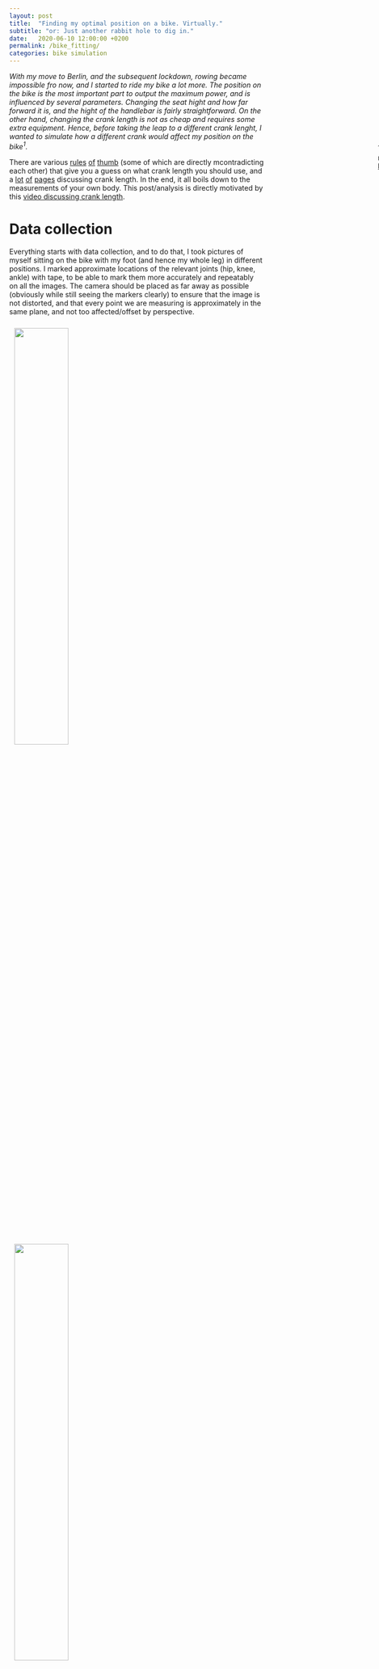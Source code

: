 ```yaml
---
layout: post
title:  "Finding my optimal position on a bike. Virtually."
subtitle: "or: Just another rabbit hole to dig in."
date:   2020-06-10 12:00:00 +0200
permalink: /bike_fitting/
categories: bike simulation
---
```


<p style="font-style: italic">
With my move to Berlin, and the subsequent lockdown, rowing became impossible fro now, and I started to ride my bike a lot more.
The position on the bike is the most important part to output the maximum power, and is influenced by several parameters.
Changing the seat hight and how far forward it is, and the hight of the handlebar is fairly straightforward.
On the other hand, changing the crank length is not as cheap and requires some extra equipment.
Hence, before taking the leap to a different crank lenght, I wanted to simulate how a different crank would affect my position on the bike<sup>1</sup>.</p>

<div style="position: relative;" class="post-side-image">
    <p style="position: absolute;left: 720px; top: -50px;height: 300px;padding: 10px;font-size:10pt; width:200px">
<sup>1</sup>
As usual, the code to reproduce the experiments is <a href="https://github.com/vhartman/bike_fitting">here</a>.
</p>
</div>

There are various [rules](analyticcycling.com/PedalOpCrankLength_Page.html) [of](https://www.stevehoggbikefitting.com/bikefit/2011/06/crank-length-which-one/) [thumb](https://highpath.co.uk/crank-length-calculation/) (some of which are directly mcontradicting each other) that give you a guess on what crank length you should use, and a [lot](https://www.cyclist.co.uk/in-depth/360/bike-fit-variables-no-2-crank-length#:~:text=Cranks%20are%20measured%20from%20the,will%20come%20with%20longer%20cranks.) [of](https://cyclingtips.com/2017/09/crank-length-forget-leverage-power-fit/) [pages](https://www.trainingpeaks.com/blog/the-benefits-of-reducing-your-crank-length/) discussing crank length.
In the end, it all boils down to the measurements of your own body.
This post/analysis is directly motivated by this [video discussing crank length](https://www.youtube.com/watch?v=S0SpYdxg1UY).

# Data collection
Everything starts with data collection, and to do that, I took pictures of myself sitting on the bike with my foot (and hence my whole leg) in different positions.
I marked approximate locations of the relevant joints (hip, knee, ankle) with tape, to be able to mark them more accurately and repeatably on all the images.
The camera should be placed as far away as possible (obviously while still seeing the markers clearly) to ensure that the image is not distorted, and that every point we are measuring is approximately in the same plane, and not too affected/offset by perspective.

<div style="width: 100%;margin:auto">
    <img src="{{ site.url }}/assets/bike_fitting/raw_1.JPG" style="width:46%; padding: 10px">
    <img src="{{ site.url }}/assets/bike_fitting/marked_1.png" style="width:46%; padding: 10px">
</div>
<div style="width: 100%;margin:auto">
    <img src="{{ site.url }}/assets/bike_fitting/raw_2.JPG" style="width:46%; padding: 10px">
    <img src="{{ site.url }}/assets/bike_fitting/marked_2.png" style="width:46%; padding: 10px">
</div>
<figcaption style="padding-bottom: 10px">On the left side is the unmarked image, the right side is the marked image, with the circles indicating the possible movement.</figcaption>

We will assume the hip as fixed on the saddle (in reality, there is probably some slight movement), and the crank is clearly rotating around the fixed axle.
That leaves the angle between the foot and the shin,  (i.e. ankle flexion), and the knee-angle as degrees of freedom in our leg when pedalling on the bike.
Assuming that the foot stays at a constant angle is not too bad of an assumption, but it is not perfectly realistic either.
Hence, I took several pictures (19) of myself with the crank in different positions, and marked all of them.
This helps me with two goals:
- Getting a possibility to obtain an estimate for the crank-foot-angle-mapping<sup>2</sup>
- Obtaining more data to get a better estimate for the lengths between joints

<div style="position: relative;" class="post-side-image">
    <p style="position: absolute;left: 720px; top: -70px;height: 300px;padding: 10px;font-size:10pt; width:200px">
<sup>2</sup>
Note that there could be some systematic error introduced, since I was pedalling in reverse.
The fact that no force is transferred on the foot/pedal system might lead to a systematic error in the measurements.
</p>
</div>

The fitted function is of the form 

$$f(\alpha) = \beta_1 + \beta_2\sin(\beta_3\alpha + \beta_4)$$

and seems to approximate the measured data ok enough.
When fitting the function to the measurements, I added the same data again, with an offset of $$2\pi$$ to obtain the periodicity in the parameters.
If this is not done, the function-fit is more dependent on the values at the edges of the data-range.

Plotting the foot-angles obtained from the pictures against the fitted function, and the distribution of the lengths of the connections between the joints gives the plots below:
<div style="width: 100%;margin:auto">
    <img src="{{ site.url }}/assets/bike_fitting/fitting_sens.png" style="width:46%; padding: 10px; vertical-align:top">
    <img src="{{ site.url }}/assets/bike_fitting/lengths.png" style="width:46%; padding: 10px; vertical-align:top">
</div>
<figcaption style="padding-bottom: 10px">Left side: Foot angle (measured and fitted). Right side: Lengths between some measured points, and standard deviation.</figcaption>

We also plot the 'skeletons' for the measurements we took from the images:
<div style="width: 50%;margin:auto">
    <img src="{{ site.url }}/assets/bike_fitting/measured_coords.png" style="width:40%; padding: 10px; vertical-align:top">
    <img src="{{ site.url }}/assets/bike_fitting/measured_coords_fixed.png" style="width:40%; padding: 10px; vertical-align:top">
</div>

where we can see that I attached the marking at the hip in the wrong place.
However, by elongating the thigh about 10% we can find the position that would have been correct (shown on the right)<sup>3</sup>.

<div style="position: relative;" class="post-side-image">
    <p style="position: absolute;left: 720px; top: -50px;height: 300px;padding: 10px;font-size:10pt; width:200px">
<sup>3</sup>
The exact number can be found by fitting a circle to the measured points of the 'hip' and elongating the thigh by the radius of the circle.
</p>
</div>

# Estimating Positions and Angles
Given the crank-foot-angle curve we fitted above, we can regard the mechanism as a [four-bar mechanism](https://en.wikipedia.org/wiki/Four-bar_linkage), and its positions are fully determined if we are given one of the angles.
In our case, the angle we use to determine all the other poitions is the crank angle.

For a given crank angle it is straightforward to find the position of the pedal, and using the foot angle from the function, we get the position of the ankle.
We then use the known length of the femur and the lenght of the shin to find the intersection of the two circles (see e.g. [here](https://mathworld.wolfram.com/Circle-CircleIntersection.html) - we always know which of the two intersection points is the right one), and hence, the position of the knee.

With the additional assumption of a constant cadence of 80 revolutions per minute, we can compute the velocity and acceleration of the joints, and center of masses.
We start with the angles, and angular velocity and acceleration of the thigh, and compare it against the measured values.

<div style="width: 90%;margin:auto">
    <img src="{{ site.url }}/assets/bike_fitting/angular.png" style="width:100%; padding: 10px">
</div>
<figcaption style="padding-bottom: 10px">Thigh angle, angular velocity, and angular acceleration.</figcaption>

Now, having the ability to compute the movement of the joints, it is possible to alter the geometry, such as seat hight, hip position, and the part that propmted all of this: the crank length.
Changing the crank length also leads to a change in seat height since the leg does not have to be extended as much in its lowest position.

Generally, it is desirable to have an almost fully extended leg at the bottom, and a big angle at the top as well.
A larger angle at the top is desirable, since a larger force can be excerted in a more extended position<sup>4</sup>.
It can also avoid the feeling of pushing the knees into the chest, when in a more aerodynamic position.

<div style="position: relative;" class="post-side-image">
    <p style="position: absolute;left: 720px; top: -70px;height: 300px;padding: 10px;font-size:10pt; width:200px">
<sup>4</sup>
This seems to 'common knowledge'.
There are a few studies (<a href="https://biomedical-engineering-online.biomedcentral.com/articles/10.1186/s12938-018-0610-5">[1]</a>, <a href="https://www.me.utexas.edu/~neptune/Papers/jab26%284%29.pdf">[2]</a>), but I can't seem to find an 'intuitive' explanation.
</p>
</div>

#### Adjusting the geometry
In the following, we compare 3 changes in position on the bike, and how the changes affect the angles, velocities, and accelerations in the leg:
- Shorter crank length - my current crank arm is 175 mm long, I want to test one that is 165mm long<sup>5</sup>
- Shifting the hip forward by 10 mm
- Lowering the saddle 100 mm as an counterexample of what to do

<div style="position: relative;" class="post-side-image">
    <p style="position: absolute;left: 720px; top: -90px;height: 300px;padding: 10px;font-size:10pt; width:200px">
<sup>5</sup>
Since I am interested in what happens if we maintain the same speed, I am looking at two scenarios for the shorter crank length: either the cadence is increased, and the force is kept constant (i.e. shifting gears to obtain a different transmission), or the cadence is kept constant, and the force is increased.
In reality, a mix of both will probably occur.
</p>
</div>

For the analysis of the shorter crank, I am looking at two cases that would result in the same speed in the end:
- A different gearing, i.e. pedalling at a higher cadence, and
- pedalling at the same cadence with a higher peak force

<div style="width: 90%;margin:auto">
    <img src="{{ site.url }}/assets/bike_fitting/angular_comp.png" style="width:100%; padding: 10px">
</div>
<figcaption style="padding-bottom: 10px">Thigh angle, angular velocity, and angular acceleration.</figcaption>

As we can see, and as expected:
- the shorter crank leads to better angles - but only by about 3° in the most extreme position,
  - depending on the gearing/force tradeoff, the peak acceleration of the thigh can be reduced quite a bit,
- shifting the hip forwards produces a similar result, when only looking at the angles (unfortunately, I am already shifted forward maximally, also: realistically, this would already lead to a bit of an adjustment in the foot angle, which is not taken into account here)
- decreasing the saddle height by 10cm is definitely not desirable (as if this was a question)

<div style="width: 90%;margin:auto">
    <img src="{{ site.url }}/assets/bike_fitting/dynamics_diff.png" style="width:100%; padding: 10px">
</div>

Looking at the accelearations of the center of masses of the parts of the leg, we see that
- the shorter crank at the same cadence decreases the necessary acceleration (and thus the necessary force to 'stop' the upwards movement) in the thigh a bit
- riding at a higher cadence will increase it by roughly the same amount

#### Sensitivity analysis
I wanted to see how strongly the results are dependent on the accuracy of the measurements.
To check that, I added some offsets to the measurements of the hip position, and the lengths of the legs.
The other positions (crank length, axle position) stay the same.

The distribution of configurations I test have gaussian noise with 5% standard deviation around the actually measured values.
I.e. a measured femur-length of 48cm leads to values between 45.6 and 50.4 with a probability of 68%.

<div style="width: 90%;margin:auto">
    <img src="{{ site.url }}/assets/bike_fitting/angular_sens.png" style="width:100%; padding: 10px">
</div>
<figcaption style="padding-bottom: 10px">Thigh angle, angular velocity, and angular acceleration - blue: disturbed measurements at the same geometry, orange: shorter crank with the same disturbed measurements, black: measurements.</figcaption>

While we can see in the plot above that the angle varies quite a bit, the occuring velocities and accelerations are definitely lower when dealing with a shorter crank.
In addition, the shorter crank seems to lead to slighlty less extreme angles - meaning that the point of our analysis above is valid.

# Estimating forces
Clearly, we do not only care about the position of the legs, we care about where and how power is applied to the road through the pedal.
Various articles ([1](https://link.springer.com/article/10.1007/BF00696088), [2](https://www.researchgate.net/publication/261871567_Pedal_force_effectiveness_in_cycling_A_review_of_constraints_and_training_effects)) estimate the force that is excerted on the pedal, and I found one scientific paper that actually measures the application of the forces over time, respectively dependent on the angle of the crank.

To make my life a bit easier, I am approximating the curve described in the paper as a sinusoidal, that is cut off, when we are at the lowest point of the revolution - that is, we do not apply force to the pedal, but neither does the pedal apply a force to the foot.

In addition to the force that we get in the foot, there are forces from the acceleration and deceleration of the leg.
This paper [here](https://exrx.net/Kinesiology/Segments) has a distribution of the weight of a person on different parts of the body, and where the center of mass is.
For us, the weight of the foot (1% BW), shin (4% BW), and thigh (14% BW) is relevant to compute the moments and forces.
We use the recursive newton euler algorithm to propagate the forces through the leg, and assume that the hip takes all the force.

This gives us the following forces in the joints:

<div style="width: 90%;margin:auto">
    <img src="{{ site.url }}/assets/bike_fitting/forces.png" style="width:100%; padding: 10px">
</div>

From the forces in the thigh, we can figure out the moment arount the hip joint that we need to produce with our muscles<sup>6</sup>:
<div style="position: relative;" class="post-side-image">
    <p style="position: absolute;left: 720px; top: -70px;height: 300px;padding: 10px;font-size:10pt; width:200px">
<sup>6</sup>
The model I use to obtain the forces in the leg is clearly oversimplified, as the assumption that our muscles only produce a torque around the hip joint is wrong.
</p>
</div>
<div style="width: 90%;margin:auto">
    <img src="{{ site.url }}/assets/bike_fitting/moment.png" style="width:100%; padding: 10px">
</div>
<figcaption style="padding-bottom: 10px">Moment vs femur angle plot for different cadences.</figcaption>

From the plot above, we see that while we need to produce slighly higher peak torques, we need to produce them at more advantageous angles compared to the baseline.
We also see that the required moment is slightly lower when pedalling at a higher cadence.

# Results
In general, I found out/realized that it mostly comes down to personal preference what crank length should be chosen to maximize performance.
There is a slight upside to working with shorter cranks, but a higher cadence has to be doable by the rider.
In addition, it seems like too long cranks lead to higher shear forces in the knee, and thus a larger possibility of injury (see [here](https://ridefar.info/2017/02/crank-length-and-comfort-for-long-distance-cyclists/)).

Comfort seems to be a major point that is discussed on blogs, but this is not something that can be easily formulated in an objective manner to lookt at.
The consensus among the posts that I read over the course of this project seems to be that most cranks that are delivered with bikes as standard is are too long - however, it seems to be mostly a question of actually trying different crank lengths to figure out which is ideal for each person.
Power output does not seems to be affected by the crank length in most scientific publications.

### Outlook/Future Ideas
While working on this whole project, I dug myself deeper and deeper into a rabbit hole of scientific literature and muscle models that could be implemented to get a more accurate force estimate and various other ideas.
- A full model, including muscles, and muscle activations could be built using the previously made measurements.
Obviously, some estimates would have to be made regarding muscle-size, activation speeds etc, but it would likely be more accurate than the current version.
This model could be used to attempt to find the most efficient 'pedal stroke', which would be more of a machine-learning/optimization exsercise, rather than actually learning something about the pedal stroke to ride the bike more efficiently.
- Translate the model into something more interactive, that could e.g. be used directly in the browser.
- Test the findings in reality - as mentioned in the introduction, it is not as straightforward to switch cranks as I thought it would be initially.
Hence, I have to wait until the community-bike-shops are back open again to actually test changing the cranks of my bike.
I am also debating with myself if it is worth it to change the cranks on the soon to be city bike, or if I should wait until I get a new bike.
